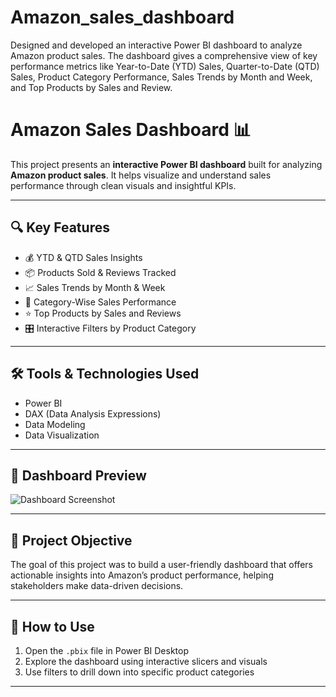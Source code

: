 # Amazon_sales_dashboard
Designed and developed an interactive Power BI dashboard to analyze Amazon product sales. The dashboard gives a comprehensive view of key performance metrics like Year-to-Date (YTD) Sales, Quarter-to-Date (QTD) Sales, Product Category Performance, Sales Trends by Month and Week, and Top Products by Sales and Review.
# Amazon Sales Dashboard 📊

This project presents an **interactive Power BI dashboard** built for analyzing **Amazon product sales**. It helps visualize and understand sales performance through clean visuals and insightful KPIs.

---

## 🔍 Key Features

- 💰 YTD & QTD Sales Insights
- 📦 Products Sold & Reviews Tracked
- 📈 Sales Trends by Month & Week
- 🧠 Category-Wise Sales Performance
- ⭐ Top Products by Sales and Reviews
- 🎛️ Interactive Filters by Product Category

---

## 🛠 Tools & Technologies Used

- Power BI
- DAX (Data Analysis Expressions)
- Data Modeling
- Data Visualization

---

## 📸 Dashboard Preview

![Dashboard Screenshot](<img width="1183" height="645" alt="image" src="https://github.com/user-attachments/assets/7fd52d49-bbd6-4e0e-bfd4-5d41a515e60f" />
)

---

## 📁 Project Objective

The goal of this project was to build a user-friendly dashboard that offers actionable insights into Amazon’s product performance, helping stakeholders make data-driven decisions.

---

## 📌 How to Use

1. Open the `.pbix` file in Power BI Desktop
2. Explore the dashboard using interactive slicers and visuals
3. Use filters to drill down into specific product categories

---


